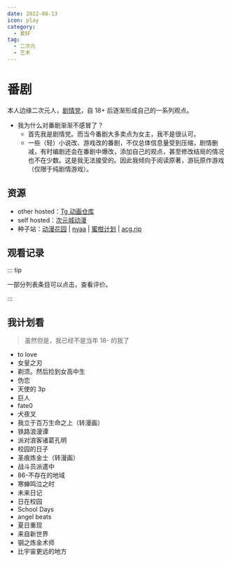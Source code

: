 ```yaml
---
date: 2022-08-13
icon: play
category:
  - 爱好
tag:
  - 二次元
  - 艺术
---
```


# 番剧

本人边缘二次元人，[剧情党](./galgame.md#分类)，自 18+ 后逐渐形成自己的一系列观点。

- 我为什么对番剧渐渐不感冒了？
  - 首先我是剧情党。而当今番剧大多卖点为女主，我不是很认可。
  - 一些（轻）小说改、游戏改的番剧，不仅总体信息量受到压缩，剧情删减，有时编剧还会在番剧中爆改，添加自己的观点，甚至修改结局的情况也不在少数。这是我无法接受的。因此我倾向于阅读原著，游玩原作游戏（仅限于纯剧情游戏）。

## 资源

- other hosted：[Tg 动画仓库](https://t.me/AnimeNep)
- self hosted：[次元城动漫](https://www.cycdm01.top/)
- 种子站：[动漫花园](http://share.dmhy.org/) | [nyaa](https://nyaa.land/) | [蜜柑计划](https://mikanani.me/) | [acg.rip](https://acg.rip/)

## 观看记录

::: tip

一部分列表条目可以点击，查看评价。

:::

<AnimeList>
<template #比宇宙更遥远的地方>

一部不能带脑子看的番。

- 番名还是相当浪漫主义的，我觉得火箭迷可以开始震怒了。
  - 但是话又说回来，宇宙包含了一切，所以我们距离宇宙理论上也是 0 距离。这么一想倒也没错。
- 7 话，_世界で一番の_ 翻成 _世界唯一的_ 吗

</template>
<template #死亡笔记>

全网都很难找非网盘资源；爱壹帆有是有但是很糊。所以只好花 1.8 开了个迅雷云盘会员，下完[传 tg 上了](https://t.me/absolutexsresource/29)。我用 H.265 重压了一遍，比 H.264 体积小了 **10 倍**，画质也没有肉眼可见的变化。还在用 H.264 的差不多该枪毙了。

前期还行，但是看到中间就有点不对味了，边写边补剧情，加不合理的脑洞，感觉像轻小说通病（虽然原作是漫画）。

- 建议男主去玩玩《装甲恶鬼村正》。
- 这部番的音乐品味是真的不行。
- 2 集，笔记的机关有汽油，而汽油点燃需要混合氧气所以无法密封，肯定会挥发到空气中，这样反而让刑警更容易找到。
- 7 集，感觉男主好多言行就算从旁人来看都很不正常啊。所以剧情塑造还是有点刻意。
- 13 集，有痴女啊啊啊这个乱入的脑残我实在是受不了了
- 后面的剧情可谓是褒贬不一。我个人给出的评价是 \<20-30\> 话写得比较烂，不过结尾前的博弈和反转还可以，还是很有让人看下去的吸引力的。

---

有时候在某些群看到某些事，还是有点理解夜神月的心情的。

</template>
<template #天才麻将少女>

### 1

- 看简介就知道是少女百合番了喵。
- 本来应该从岭上透视时就要开始警戒了……这是一部超能力番……
- 就知道，竞技主题转快乐主题，_空に刻んだパラレログラム_ 既视感来了。
- 这个部室可太豪华了
- 优希挺像一姬啊
- 05 瀑布前的走路姿势好像鸟类啊
- 可能是我打少了无知……但是为什么麻将比赛还分性别而且一队要 5 人啊。意义不明。
  - 可能是国情问题……我实感宿舍身边凑 4 个人也不好凑的。
- 10 模糊对牌谱，神经网络啊。麻将也是终将被 RL 统治的游戏。

</template>
<template #成神之日>

前面都是一集一无厘头故事，反派也就露了一次脸啥也没干。到 8 话才有点进展。总之现在的番都想剧情系和萌系两种观众都抓，这个也是。

然后网评说结尾垃圾，确实，11 话没有铺垫，在讲啥都不懂。12 话算是 Normal end 吧。

- 看的是 _喵萌奶茶屋_ 的字幕。我想说 _情報工学_ 可不是 _计算机科学_ 啊，不然我也不会骂我的专业了。
- 麻雀那一话看得我不知道说什么。「好想看看你的无限立直」~ 如果雀魂允许换头像我一定要换一个这个。
- 不是，12 话睁着眼睛演烂剧啊。。我玩得最次的 galgame 中的演戏内容都比这演得好。

</template>
<template #リコリスリコイル>

- 有点日系神剧的感觉。。
- 这个虽然是异格世界，但是看着反而有点日常的感觉。嘛，反正也不用去深究逻辑啦。
- 这部也没接触到剧情核心，等 2 吧。我不太喜欢这种谜语分割商法番。

</template>
<template #魔法禁书目录1>

- 如果一次消除一年记忆很难过，那消除半年不就好了。滑动窗口知道吗（
- 老谜语了。。各个事件的发生纯靠一个不明不白的魔术师，而第一季并没有解释他的动机。好像就是“要出事”，剧情就自己发展了。

</template>
<template #孤独摇滚>

- 比起之前看的少女乐队，感觉还是差了点意思。感觉是在看无厘头表情包合集而不是一部番？
  - 不过把 “反差” 写得挺好。

</template>
<template #学园孤岛>

- 两种风格强行揉在一起太割裂了吧。。而且不只是两种风格，也是理性和感性的糅合。拿铲的手要按不住了…
- 音乐总是有点既听感啊。

</template>
<template #魔女之旅>

- OP 跟我的胃口很不对付，在各个音符上高低转来转去，而称不上是“旋律”。
- 前 4 集讲人性之恶，一集一恶
- 5-8 讲旅行的快乐与见闻
- 后面的剧情就比较糊了，9 阴暗扭曲，10 和 11 是回忆过去，12 是脑洞大开，没啥特定主题。
- 从剧情角度说，我觉得 !!杀人魔!! 那一集比其他的都要优秀。

</template>
<template #弹丸论破绝望篇未来篇>

几年前看过绝望篇，但是忘得差不多了 + 非常谜语，所以这次补回来。

这次是按照 _未来 - 绝望_ 交错的推荐次序看的，果然这个次序才是正确的。刚开始就是两个故事线交错，但是到故事后半就慢慢融合到一起了，最后变成了连续的一部番。这个设计我只能说是天才。还有包括两部番最后一集的物极必反，黑与白的界限，也都是别出心裁的设计。

弹丸的剧情也是神中神，看得很爽。

</template>
<template #GirlsBandCry>

被高中朋友强推看的。我本身对少女乐队并无感，毕竟我自有国情，年龄，情感在此。少女摇滚肯定还是以歌词为主，旋律都欠打磨。

- OP: _Wrong World_ 的高潮段还不错。
- 但这已经是我看过的最好的少女乐队番了，比孤独摇滚、mygo 都要好。

感受：自由的青春，羡慕。

</template>
<template #玻璃之花与崩坏的世界>

<https://www.bilibili.com/bangumi/play/ep96774>

一小时短篇谜语作。程序拟人，猜世界背景。

</template>
<template #紫罗兰永恒花园剧场版>

非常感性，非常感人。背景音乐功不可没。

</template>
<template #BanGDreamItsMyGO>

正如某番评所述：极为真实。

</template>
<template #幻灵镇魂曲>

- 曲风都很扭曲压抑，我鉴赏不来，但是符合意境。
- 作为原教旨没选择打原作真是抱歉。
- 结局的突然和 0 信息像是敷衍。

</template>
<template #天元突破红莲螺岩>

热血经典老番。

</template>
<template #赛马娘>

### 1

- 无奖竞猜：我最喜欢的是哪一匹？
- 刚好是疫情封控时间，成为我每天（放风时）运动的动力源。

### 2

看 2 的时候已经换校区了。非常可惜，徐汇的空气确实没法跑步。

</template>
<template #弹丸论破2>

2 没有番，看的游戏实况。全流程还是挺长的。

</template>
<template #NOGAMENOLIFE游戏人生ZERO>

剧场版。

</template>
<template #超级弹丸论破狛枝凪斗与世界的破坏者>

25 分钟超级小短篇。

</template>
</AnimeList>

## 我计划看

> 虽然但是，我已经不是当年 18- 的我了

- to love
- 女皇之刃
- 剃须。然后捡到女高中生
- 伪恋
- 天使的 3p
- 巨人
- fate0
- 犬夜叉
- 我立于百万生命之上（转漫画）
- 铁路浪漫谭
- 派对浪客诸葛孔明
- 校园的日子
- 圣痕炼金士（转漫画）
- 战斗员派遣中
- 86-不存在的地域
- 寒蝉鸣泣之时
- 未来日记
- 日在校园
- School Days
- angel beats
- 夏日重现
- 来自新世界
- 钢之炼金术师
- 比宇宙更远的地方

<script lang="ts" setup>
import AnimeList from "@AnimeList";
</script>
